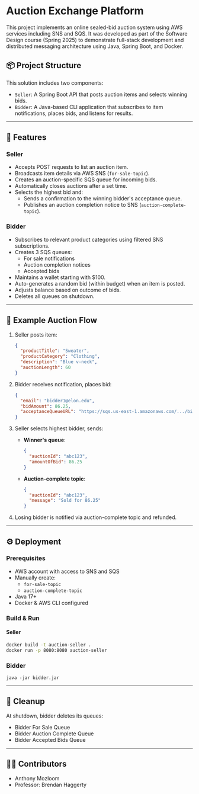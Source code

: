 # Auction Exchange Platform

This project implements an online sealed-bid auction system using AWS services including SNS and SQS. It was developed as part of the Software Design course (Spring 2025) to demonstrate full-stack development and distributed messaging architecture using Java, Spring Boot, and Docker.

## 📦 Project Structure

This solution includes two components:

- `Seller`: A Spring Boot API that posts auction items and selects winning bids.
- `Bidder`: A Java-based CLI application that subscribes to item notifications, places bids, and listens for results.

---

## 🚀 Features

### Seller
- Accepts POST requests to list an auction item.
- Broadcasts item details via AWS SNS (`for-sale-topic`).
- Creates an auction-specific SQS queue for incoming bids.
- Automatically closes auctions after a set time.
- Selects the highest bid and:
  - Sends a confirmation to the winning bidder's acceptance queue.
  - Publishes an auction completion notice to SNS (`auction-complete-topic`).

### Bidder
- Subscribes to relevant product categories using filtered SNS subscriptions.
- Creates 3 SQS queues:
  - For sale notifications
  - Auction completion notices
  - Accepted bids
- Maintains a wallet starting with $100.
- Auto-generates a random bid (within budget) when an item is posted.
- Adjusts balance based on outcome of bids.
- Deletes all queues on shutdown.

---

## 🧪 Example Auction Flow

1. Seller posts item:
    ```json
    {
      "productTitle": "Sweater",
      "productCategory": "Clothing",
      "description": "Blue v-neck",
      "auctionLength": 60
    }
    ```

2. Bidder receives notification, places bid:
    ```json
    {
      "email": "bidder1@elon.edu",
      "bidAmount": 86.25,
      "acceptanceQueueURL": "https://sqs.us-east-1.amazonaws.com/.../bidder1_accepted_bids_queue"
    }
    ```

3. Seller selects highest bidder, sends:
    - **Winner's queue**:
      ```json
      {
        "auctionId": "abc123",
        "amountOfBid": 86.25
      }
      ```
    - **Auction-complete topic**:
      ```json
      {
        "auctionId": "abc123",
        "message": "Sold for 86.25"
      }
      ```

4. Losing bidder is notified via auction-complete topic and refunded.

---

## ⚙️ Deployment

### Prerequisites
- AWS account with access to SNS and SQS
- Manually create:
  - `for-sale-topic`
  - `auction-complete-topic`
- Java 17+
- Docker & AWS CLI configured

### Build & Run

#### Seller
```bash
docker build -t auction-seller .
docker run -p 8080:8080 auction-seller
```
### Bidder
```
java -jar bidder.jar
```

---

## 🧹 Cleanup
At shutdown, bidder deletes its queues:

- Bidder For Sale Queue
- Bidder Auction Complete Queue
- Bidder Accepted Bids Queue

---

## 👨‍💻 Contributors
- Anthony Mozloom
- Professor: Brendan Haggerty

